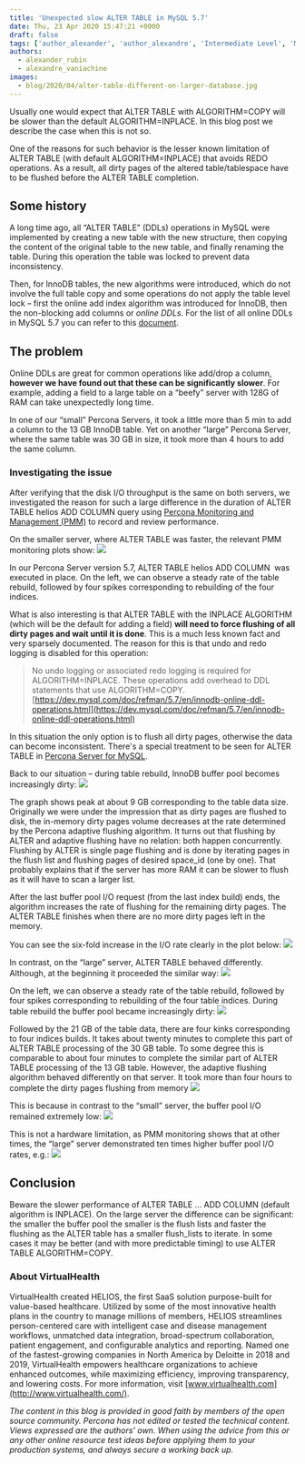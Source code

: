 ```yaml
---
title: 'Unexpected slow ALTER TABLE in MySQL 5.7'
date: Thu, 23 Apr 2020 15:47:21 +0000
draft: false
tags: ['author_alexander', 'author_alexandre', 'Intermediate Level', 'MySQL', 'Percona Server for MySQL', 'performance']
authors:
  - alexander_rubin
  - alexandre_vaniachine
images:
  - blog/2020/04/alter-table-different-on-larger-database.jpg
---
```


Usually one would expect that ALTER TABLE with ALGORITHM=COPY will be slower than the default ALGORITHM=INPLACE. In this blog post we describe the case when this is not so. 

One of the reasons for such behavior is the lesser known limitation of ALTER TABLE (with default ALGORITHM=INPLACE) that avoids REDO operations. As a result, all dirty pages of the altered table/tablespace have to be flushed before the ALTER TABLE completion.

Some history
------------

A long time ago, all “ALTER TABLE” (DDLs) operations in MySQL were implemented by creating a new table with the new structure, then copying the content of the original table to the new table, and finally renaming the table. During this operation the table was locked to prevent data inconsistency. 

Then, for InnoDB tables, the new algorithms were introduced, which do not involve the full table copy and some operations do not apply the table level lock – first the online add index algorithm was introduced for InnoDB, then the non-blocking add columns or _online DDLs_. For the list of all online DDLs in MySQL 5.7 you can refer to this [document](https://dev.mysql.com/doc/refman/5.7/en/innodb-online-ddl-operations.html).

The problem
-----------

Online DDLs are great for common operations like add/drop a column, **however we have found out that these can be significantly slower**. For example, adding a field to a large table on a “beefy” server with 128G of RAM can take unexpectedly long time. 

In one of our “small” Percona Servers, it took a little more than 5 min to add a column to the 13 GB InnoDB table. Yet on another “large” Percona Server, where the same table was 30 GB in size, it took more than 4 hours to add the same column.

### Investigating the issue

After verifying that the disk I/O throughput is the same on both servers, we investigated the reason for such a large difference in the duration of ALTER TABLE helios ADD COLUMN query using [Percona Monitoring and Management (PMM)](https://www.percona.com/software/database-tools/percona-monitoring-and-management) to record and review performance. 

On the smaller server, where ALTER TABLE was faster, the relevant PMM monitoring plots show: 
![](blog/2020/04/faster-alter-table.jpg) 

In our Percona Server version 5.7, ALTER TABLE helios ADD COLUMN  was executed in place. On the left, we can observe a steady rate of the table rebuild, followed by four spikes corresponding to rebuilding of the four indices. 

What is also interesting is that ALTER TABLE with the INPLACE ALGORITHM (which will be the default for adding a field) **will need to force flushing of all dirty pages and wait until it is done**. This is a much less known fact and very sparsely documented. The reason for this is that undo and redo logging is disabled for this operation:

> No undo logging or associated redo logging is required for ALGORITHM=INPLACE. These operations add overhead to DDL statements that use ALGORITHM=COPY. [https://dev.mysql.com/doc/refman/5.7/en/innodb-online-ddl-operations.html](https://dev.mysql.com/doc/refman/5.7/en/innodb-online-ddl-operations.html)

In this situation the only option is to flush all dirty pages, otherwise the data can become inconsistent. There's a special treatment to be seen for ALTER TABLE in [Percona Server for MySQL](https://github.com/percona/percona-server/blob/5.7/storage/innobase/buf/buf0flu.cc#L3907). 

Back to our situation – during table rebuild, InnoDB buffer pool becomes increasingly dirty: 
![](blog/2020/04/increasingly-dirty-buffer-pool-1.jpg) 

The graph shows peak at about 9 GB corresponding to the table data size. Originally we were under the impression that as dirty pages are flushed to disk, the in-memory dirty pages volume decreases at the rate determined by the Percona adaptive flushing algorithm. It turns out that flushing by ALTER and adaptive flushing have no relation: both happen concurrently. Flushing by ALTER is single page flushing and is done by iterating pages in the flush list and flushing pages of desired space_id (one by one). That probably explains that if the server has more RAM it can be slower to flush as it will have to scan a larger list. 

After the last buffer pool I/O request (from the last index build) ends, the algorithm increases the rate of flushing for the remaining dirty pages. The ALTER TABLE finishes when there are no more dirty pages left in the memory. 

You can see the six-fold increase in the I/O rate clearly in the plot below: 
![](blog/2020/04/six-fold-increase.jpg) 

In contrast, on the “large” server, ALTER TABLE behaved differently. Although, at the beginning it proceeded the similar way: 
![](blog/2020/04/alter-table-different-on-larger-database.jpg) 

On the left, we can observe a steady rate of the table rebuild, followed by four spikes corresponding to rebuilding of the four table indices. During table rebuild the buffer pool became increasingly dirty: 
![](blog/2020/04/table-rebuild-increasingly-dirty.jpg) 

Followed by the 21 GB of the table data, there are four kinks corresponding to four indices builds. It takes about twenty minutes to complete this part of ALTER TABLE processing of the 30 GB table. To some degree this is comparable to about four minutes to complete the similar part of ALTER TABLE processing of the 13 GB table. However, the adaptive flushing algorithm behaved differently on that server. It took more than four hours to complete the dirty pages flushing from memory 
![](blog/2020/04/time-to-clear-pages.jpg)

This is because in contrast to the “small” server, the buffer pool I/O remained extremely low: 
![](blog/2020/04/low-buffer-pool-io.jpg) 

This is not a hardware limitation, as PMM monitoring shows that at other times, the “large” server demonstrated ten times higher buffer pool I/O rates, e.g.: 
![](blog/2020/04/high-buffer-pool-io.jpg)

Conclusion
----------

Beware the slower performance of ALTER TABLE … ADD COLUMN (default algorithm is INPLACE). On the large server the difference can be significant: the smaller the buffer pool the smaller is the flush lists and faster the flushing as the ALTER table has a smaller flush_lists to iterate. In some cases it may be better (and with more predictable timing) to use ALTER TABLE ALGORITHM=COPY.

### About VirtualHealth

VirtualHealth created HELIOS, the first SaaS solution purpose-built for value-based healthcare. Utilized by some of the most innovative health plans in the country to manage millions of members, HELIOS streamlines person-centered care with intelligent case and disease management workflows, unmatched data integration, broad-spectrum collaboration, patient engagement, and configurable analytics and reporting. Named one of the fastest-growing companies in North America by Deloitte in 2018 and 2019, VirtualHealth empowers healthcare organizations to achieve enhanced outcomes, while maximizing efficiency, improving transparency, and lowering costs. For more information, visit [www.virtualhealth.com](http://www.virtualhealth.com/).

_The content in this blog is provided in good faith by members of the open source community. Percona has not edited or tested the technical content. Views expressed are the authors’ own. When using the advice from this or any other online resource test ideas before applying them to your production systems, and always secure a working back up._